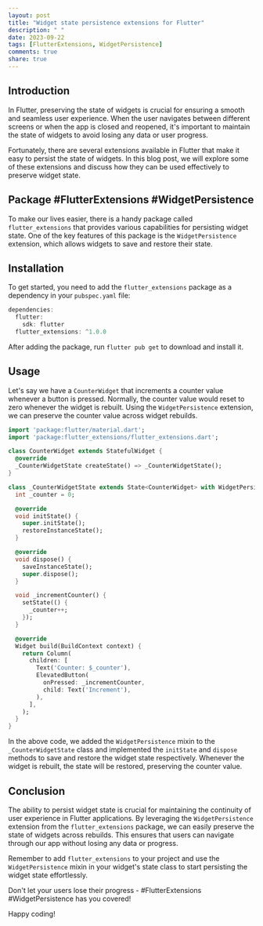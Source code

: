 ```yaml
---
layout: post
title: "Widget state persistence extensions for Flutter"
description: " "
date: 2023-09-22
tags: [FlutterExtensions, WidgetPersistence]
comments: true
share: true
---
```


## Introduction

In Flutter, preserving the state of widgets is crucial for ensuring a smooth and seamless user experience. When the user navigates between different screens or when the app is closed and reopened, it's important to maintain the state of widgets to avoid losing any data or user progress.

Fortunately, there are several extensions available in Flutter that make it easy to persist the state of widgets. In this blog post, we will explore some of these extensions and discuss how they can be used effectively to preserve widget state.

## Package #FlutterExtensions #WidgetPersistence

To make our lives easier, there is a handy package called `flutter_extensions` that provides various capabilities for persisting widget state. One of the key features of this package is the `WidgetPersistence` extension, which allows widgets to save and restore their state.

## Installation

To get started, you need to add the `flutter_extensions` package as a dependency in your `pubspec.yaml` file:

```dart
dependencies:
  flutter:
    sdk: flutter
  flutter_extensions: ^1.0.0
```

After adding the package, run `flutter pub get` to download and install it.

## Usage

Let's say we have a `CounterWidget` that increments a counter value whenever a button is pressed. Normally, the counter value would reset to zero whenever the widget is rebuilt. Using the `WidgetPersistence` extension, we can preserve the counter value across widget rebuilds.

```dart
import 'package:flutter/material.dart';
import 'package:flutter_extensions/flutter_extensions.dart';

class CounterWidget extends StatefulWidget {
  @override
  _CounterWidgetState createState() => _CounterWidgetState();
}

class _CounterWidgetState extends State<CounterWidget> with WidgetPersistence {
  int _counter = 0;

  @override
  void initState() {
    super.initState();
    restoreInstanceState();
  }

  @override
  void dispose() {
    saveInstanceState();
    super.dispose();
  }

  void _incrementCounter() {
    setState(() {
      _counter++;
    });
  }

  @override
  Widget build(BuildContext context) {
    return Column(
      children: [
        Text('Counter: $_counter'),
        ElevatedButton(
          onPressed: _incrementCounter,
          child: Text('Increment'),
        ),
      ],
    );
  }
}
```

In the above code, we added the `WidgetPersistence` mixin to the `_CounterWidgetState` class and implemented the `initState` and `dispose` methods to save and restore the widget state respectively. Whenever the widget is rebuilt, the state will be restored, preserving the counter value.

## Conclusion

The ability to persist widget state is crucial for maintaining the continuity of user experience in Flutter applications. By leveraging the `WidgetPersistence` extension from the `flutter_extensions` package, we can easily preserve the state of widgets across rebuilds. This ensures that users can navigate through our app without losing any data or progress.

Remember to add `flutter_extensions` to your project and use the `WidgetPersistence` mixin in your widget's state class to start persisting the widget state effortlessly.

Don't let your users lose their progress - #FlutterExtensions #WidgetPersistence has you covered!

Happy coding!